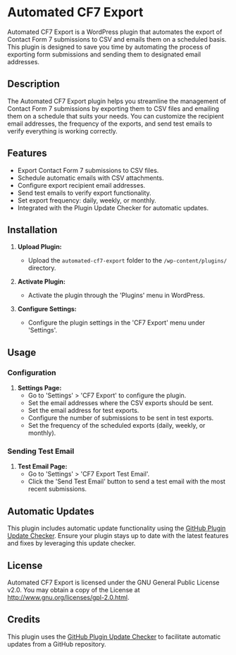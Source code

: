 # Automated CF7 Export

Automated CF7 Export is a WordPress plugin that automates the export of Contact Form 7 submissions to CSV and emails them on a scheduled basis. This plugin is designed to save you time by automating the process of exporting form submissions and sending them to designated email addresses.

## Description

The Automated CF7 Export plugin helps you streamline the management of Contact Form 7 submissions by exporting them to CSV files and emailing them on a schedule that suits your needs. You can customize the recipient email addresses, the frequency of the exports, and send test emails to verify everything is working correctly.

## Features

- Export Contact Form 7 submissions to CSV files.
- Schedule automatic emails with CSV attachments.
- Configure export recipient email addresses.
- Send test emails to verify export functionality.
- Set export frequency: daily, weekly, or monthly.
- Integrated with the Plugin Update Checker for automatic updates.

## Installation

1. **Upload Plugin:**
   - Upload the `automated-cf7-export` folder to the `/wp-content/plugins/` directory.

2. **Activate Plugin:**
   - Activate the plugin through the 'Plugins' menu in WordPress.

3. **Configure Settings:**
   - Configure the plugin settings in the 'CF7 Export' menu under 'Settings'.

## Usage

### Configuration

1. **Settings Page:**
   - Go to 'Settings' > 'CF7 Export' to configure the plugin.
   - Set the email addresses where the CSV exports should be sent.
   - Set the email address for test exports.
   - Configure the number of submissions to be sent in test exports.
   - Set the frequency of the scheduled exports (daily, weekly, or monthly).

### Sending Test Email

1. **Test Email Page:**
   - Go to 'Settings' > 'CF7 Export Test Email'.
   - Click the 'Send Test Email' button to send a test email with the most recent submissions.

## Automatic Updates

This plugin includes automatic update functionality using the [GitHub Plugin Update Checker](https://github.com/YahnisElsts/plugin-update-checker). Ensure your plugin stays up to date with the latest features and fixes by leveraging this update checker.

## License

Automated CF7 Export is licensed under the GNU General Public License v2.0. You may obtain a copy of the License at http://www.gnu.org/licenses/gpl-2.0.html.

## Credits

This plugin uses the [GitHub Plugin Update Checker](https://github.com/YahnisElsts/plugin-update-checker) to facilitate automatic updates from a GitHub repository.

